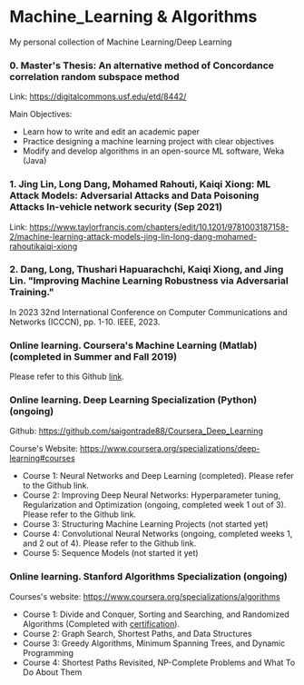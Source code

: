 # Machine_Learning & Algorithms
My personal collection of Machine Learning/Deep Learning

### 0. Master's Thesis: An alternative method of Concordance correlation random subspace method

Link: https://digitalcommons.usf.edu/etd/8442/

Main Objectives: 
  - Learn how to write and edit an academic paper
  - Practice designing a machine learning project with clear objectives
  - Modify and develop algorithms in an open-source ML software, Weka (Java)

### 1. Jing Lin, Long Dang, Mohamed Rahouti, Kaiqi Xiong: ML Attack Models: Adversarial Attacks and Data Poisoning Attacks In-vehicle network security (Sep 2021)

Link: https://www.taylorfrancis.com/chapters/edit/10.1201/9781003187158-2/machine-learning-attack-models-jing-lin-long-dang-mohamed-rahoutikaiqi-xiong

### 2. Dang, Long, Thushari Hapuarachchi, Kaiqi Xiong, and Jing Lin. "Improving Machine Learning Robustness via Adversarial Training." 
In 2023 32nd International Conference on Computer Communications and Networks (ICCCN), pp. 1-10. IEEE, 2023.
 
### Online learning. Coursera's Machine Learning (Matlab) (completed in Summer and Fall 2019)

Please refer to this Github [link](https://github.com/saigontrade88/Coursera_ML_Stanford_Uni/tree/master/Stanford).

### Online learning. Deep Learning Specialization (Python) (ongoing)

Github: https://github.com/saigontrade88/Coursera_Deep_Learning

Course's Website: https://www.coursera.org/specializations/deep-learning#courses

- Course 1: Neural Networks and Deep Learning (completed). Please refer to the Github link.
- Course 2: Improving Deep Neural Networks: Hyperparameter tuning, Regularization and Optimization (ongoing, completed week 1 out of 3). Please refer to the Github link.
- Course 3: Structuring Machine Learning Projects (not started yet)
- Course 4: Convolutional Neural Networks (ongoing, completed weeks 1, and 2 out of 4). Please refer to the Github link.
- Course 5: Sequence Models (not started it yet)
### Online learning. Stanford Algorithms Specialization (ongoing) 

Courses's website: https://www.coursera.org/specializations/algorithms

- Course 1: Divide and Conquer, Sorting and Searching, and Randomized Algorithms (Completed with [certification](https://coursera.org/share/320d95b509057f7786f2bda724955818)).
- Course 2: Graph Search, Shortest Paths, and Data Structures
- Course 3: Greedy Algorithms, Minimum Spanning Trees, and Dynamic Programming
- Course 4: Shortest Paths Revisited, NP-Complete Problems and What To Do About Them

